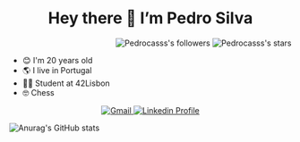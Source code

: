 <h1 align="center"> Hey there 👋 I’m Pedro Silva </h1>
<p align="right">
	<img alt="Pedrocasss's followers" src="https://img.shields.io/github/followers/Pedrocasss?color=blue" />
	<img alt="Pedrocasss's stars" src="https://img.shields.io/github/stars/Pedrocasss?color=blue" />

- 😊 I'm 20 years old
- 🌎 I live in Portugal
- 👩‍💻 Student at 42Lisbon
- 🤓 Chess

<p align="center">
	<a href="mailto:pedroacnesisma@gmail.com">
		<img alt="Gmail" src="https://img.shields.io/badge/-Gmail-black?style=flat&logo=Gmail&logoColor=white&link=mailto:pedroacnesisma@gmail.com" />
	</a>
	<span>  </span>
	<a href="https://www.linkedin.com/in/pedro-silva-a09aba252/">
		<img alt="Linkedin Profile" src="https://img.shields.io/badge/-Linkedin_Profile-0072b1?style=flat&logo=Linkedin&logoColor=white&link=https://https://www.linkedin.com/in/pedro-silva-a09aba252/" />
	</a>
</p>




![Anurag's GitHub stats](https://github-readme-stats.vercel.app/api?username=Pedrocasss&show_icons=true&theme=transparent)
